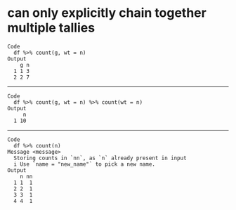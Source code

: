# can only explicitly chain together multiple tallies

    Code
      df %>% count(g, wt = n)
    Output
        g n
      1 1 3
      2 2 7

---

    Code
      df %>% count(g, wt = n) %>% count(wt = n)
    Output
         n
      1 10

---

    Code
      df %>% count(n)
    Message <message>
      Storing counts in `nn`, as `n` already present in input
      i Use `name = "new_name"` to pick a new name.
    Output
        n nn
      1 1  1
      2 2  1
      3 3  1
      4 4  1

